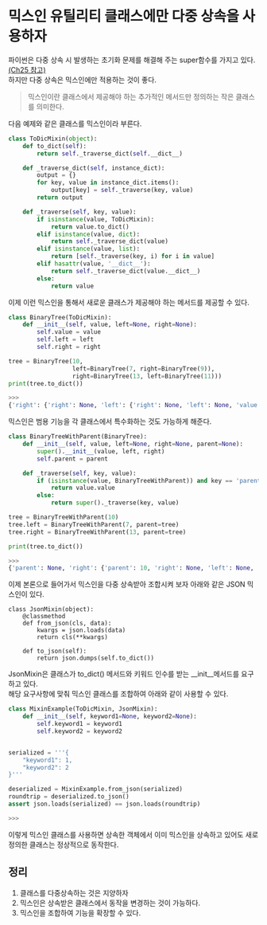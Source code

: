 # 믹스인 유틸리티 클래스에만 다중 상속을 사용하자

파이썬은 다중 상속 시 발생하는 초기화 문제를 해결해 주는 super함수를 가지고 있다. [(Ch25 참고)](../Ch25) <br>
하지만 다중 상속은 믹스인에만 적용하는 것이 좋다.

> 믹스인이란 클래스에서 제공해야 하는 추가적인 메서드만 정의하는 작은 클래스를 의미한다.

다음 예제와 같은 클래스를 믹스인이라 부른다.
```py
class ToDicMixin(object):
    def to_dict(self):
        return self._traverse_dict(self.__dict__)

    def _traverse_dict(self, instance_dict):
        output = {}
        for key, value in instance_dict.items():
            output[key] = self._traverse(key, value)
        return output

    def _traverse(self, key, value):
        if isinstance(value, ToDicMixin):
            return value.to_dict()
        elif isinstance(value, dict):
            return self._traverse_dict(value)
        elif isinstance(value, list):
            return [self._traverse(key, i) for i in value]
        elif hasattr(value, '__dict__'):
            return self._traverse_dict(value.__dict__)
        else:
            return value
```

이제 이런 믹스인을 통해서 새로운 클래스가 제공해야 하는 메서드를 제공할 수 있다.
```py
class BinaryTree(ToDicMixin):
    def __init__(self, value, left=None, right=None):
        self.value = value
        self.left = left
        self.right = right

tree = BinaryTree(10,
                  left=BinaryTree(7, right=BinaryTree(9)),
                  right=BinaryTree(13, left=BinaryTree(11)))
print(tree.to_dict())

>>>
{'right': {'right': None, 'left': {'right': None, 'left': None, 'value': 11}, 'value': 13}, 'left': {'right': {'right': None, 'left': None, 'value': 9}, 'left': None, 'value': 7}, 'value': 10}
```

믹스인은 범용 기능을 각 클래스에서 특수화하는 것도 가능하게 해준다.
```py
class BinaryTreeWithParent(BinaryTree):
    def __init__(self, value, left=None, right=None, parent=None):
        super().__init__(value, left, right)
        self.parent = parent

    def _traverse(self, key, value):
        if (isinstance(value, BinaryTreeWithParent)) and key == 'parent':
            return value.value
        else:
            return super()._traverse(key, value)

tree = BinaryTreeWithParent(10)
tree.left = BinaryTreeWithParent(7, parent=tree)
tree.right = BinaryTreeWithParent(13, parent=tree)

print(tree.to_dict())

>>>
{'parent': None, 'right': {'parent': 10, 'right': None, 'left': None, 'value': 13}, 'left': {'parent': 10, 'right': None, 'left': None, 'value': 7}, 'value': 10}
```

이제 본론으로 들어가서 믹스인을 다중 상속받아 조합시켜 보자 아래와 같은 JSON 믹스인이 있다.
```
class JsonMixin(object):
    @classmethod
    def from_json(cls, data):
        kwargs = json.loads(data)
        return cls(**kwargs)

    def to_json(self):
        return json.dumps(self.to_dict())
```

JsonMixin은 클래스가 to_dict() 메서드와 키워드 인수를 받는 \_\_init\_\_메서드를 요구하고 있다. <br>
해당 요구사항에 맞춰 믹스인 클래스를 조합하여 아래와 같이 사용할 수 있다.
```py
class MixinExample(ToDicMixin, JsonMixin):
    def __init__(self, keyword1=None, keyword2=None):
        self.keyword1 = keyword1
        self.keyword2 = keyword2


serialized = '''{
    "keyword1": 1,
    "keyword2": 2
}'''

deserialized = MixinExample.from_json(serialized)
roundtrip = deserialized.to_json()
assert json.loads(serialized) == json.loads(roundtrip)

>>>
```
이렇게 믹스인 클래스를 사용하면 상속한 객체에서 이미 믹스인을 상속하고 있어도 새로 정의한 클래스는 정상적으로 동작한다.

## 정리
1. 클래스를 다중상속하는 것은 지양하자
2. 믹스인은 상속받은 클래스에서 동작을 변경하는 것이 가능하다.
3. 믹스인을 조합하여 기능을 확장할 수 있다.